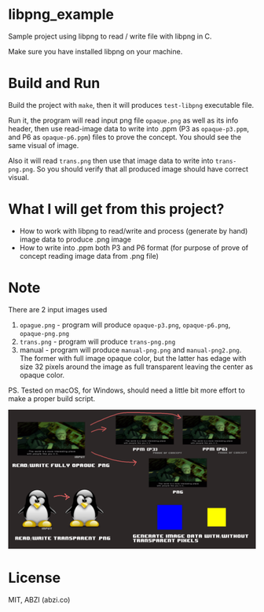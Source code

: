 # libpng_example

Sample project using libpng to read / write file with libpng in C.

Make sure you have installed libpng on your machine.

# Build and Run

Build the project with `make`, then it will produces `test-libpng` executable file.

Run it, the program will read input png file `opaque.png` as well as its info header, then use read-image data to write into .ppm (P3 as `opaque-p3.ppm`, and P6 as `opaque-p6.ppm`) files to prove the concept. You should see the same visual of image.

Also it will read `trans.png` then use that image data to write into `trans-png.png`. So you should verify that all produced image should have correct visual.

# What I will get from this project?

* How to work with libpng to read/write and process (generate by hand) image data to produce .png image
* How to write into .ppm both P3 and P6 format (for purpose of prove of concept reading image data from .png file)

# Note

There are 2 input images used

1. `opague.png` - program will produce `opaque-p3.png`, `opaque-p6.png`, `opaque-png.png`
2. `trans.png` - program will produce `trans-png.png`
3. manual - program will produce `manual-png.png` and `manual-png2.png`. The former with full image opaque color, but the latter has edage with size 32 pixels around the image as full transparent leaving the center as opaque color.

PS. Tested on macOS, for Windows, should need a little bit more effort to make a proper build script.

![image reference overview](https://github.com/abzico/libpng_example/blob/master/libpng_example_layout.png)

# License
MIT, ABZI (abzi.co)

